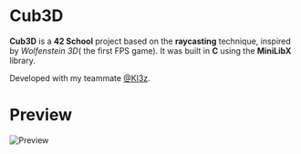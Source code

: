 # Cub3D

**Cub3D** is a **42 School** project based on the **raycasting** technique, inspired by *Wolfenstein 3D*( the first FPS game). It was built in **C** using the **MiniLibX** library.  

Developed with my teammate [@Kl3z](https://github.com/abdelali77).

# Preview

![Preview](https://github.com/AchrafMez/CUB3D/blob/main/cub3d.gif)

